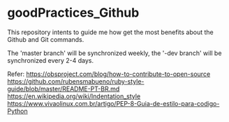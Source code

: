 # goodPractices_Github
This repository intents to guide me how get the most benefits about the Github and Git commands.

The 'master branch' will be synchronized weekly, the '-dev branch' will be synchronized every 2-4 days.

Refer: https://obsproject.com/blog/how-to-contribute-to-open-source
  https://github.com/rubensmabueno/ruby-style-guide/blob/master/README-PT-BR.md
  https://en.wikipedia.org/wiki/Indentation_style
  https://www.vivaolinux.com.br/artigo/PEP-8-Guia-de-estilo-para-codigo-Python
